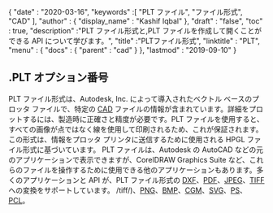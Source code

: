 {
  "date" : "2020-03-16",
  "keywords" :[ "PLT ファイル", "ファイル形式", "CAD" ],
  "author" : {
    "display_name" : "Kashif Iqbal"
},
  "draft" : "false",
  "toc" : true,
  "description" :"PLT ファイル形式と,PLT ファイルを作成して開くことができる API について学びます。",
  "title" :"PLTファイル形式",
  "linktitle" : "PLT",
  "menu" : {
    "docs" : {
      "parent" : "cad"
}
},
  "lastmod" : "2019-09-10"
}

## .PLT オプション番号

PLT ファイル形式は、Autodesk, Inc. によって導入されたベクトル ベースのプロッタ ファイルで、特定の [CAD](/cad/) ファイルの情報が含まれています。詳細をプロットするには、製造時に正確さと精度が必要です。PLT ファイルを使用すると、すべての画像が点ではなく線を使用して印刷されるため、これが保証されます。この形式は、情報をプロッタ プリンタに送信するために使用される HPGL ファイル形式に基づいています。 PLT ファイルは、Autodesk の AutoCAD などの元のアプリケーションで表示できますが、CorelDRAW Graphics Suite など、これらのファイルを操作するために使用できる他のアプリケーションもあります。多くのアプリケーションと API が、PLT ファイル形式の [DXF](/cad/dxf/)、[PDF](/pdf/)、[JPEG](/image/jpeg/)、[TIFF](/image) への変換をサポートしています。 /tiff/)、[PNG](/image/png/)、[BMP](/image/bmp/)、[CGM](/page-description-language/cgm/)、[SVG](/page-description-language/svg/)、[PS](/page-description-language/ps/)、[PCL](/page-description-language/pcl/)。

